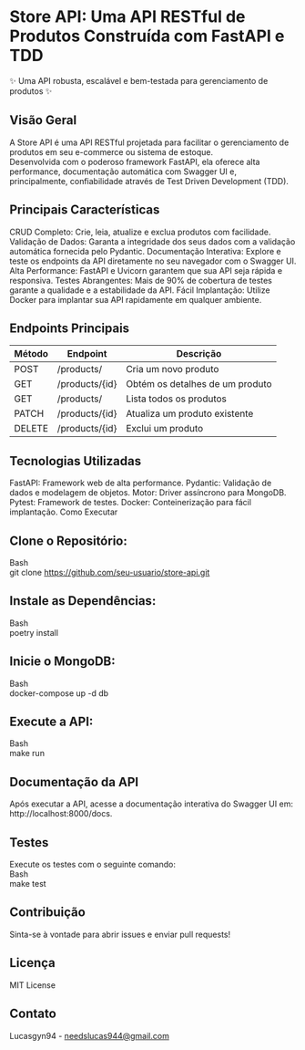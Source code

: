 # Store API: Uma API RESTful de Produtos Construída com FastAPI e TDD
✨ Uma API robusta, escalável e bem-testada para gerenciamento de produtos ✨

## Visão Geral
A Store API é uma API RESTful projetada para facilitar o gerenciamento de produtos em seu e-commerce ou sistema de estoque.<br>
Desenvolvida com o poderoso framework FastAPI, ela oferece alta performance, documentação automática com Swagger UI e, principalmente, confiabilidade através de Test Driven Development (TDD).

## Principais Características

CRUD Completo: Crie, leia, atualize e exclua produtos com facilidade.
Validação de Dados: Garanta a integridade dos seus dados com a validação automática fornecida pelo Pydantic.
Documentação Interativa: Explore e teste os endpoints da API diretamente no seu navegador com o Swagger UI.
Alta Performance: FastAPI e Uvicorn garantem que sua API seja rápida e responsiva.
Testes Abrangentes: Mais de 90% de cobertura de testes garante a qualidade e a estabilidade da API.
Fácil Implantação: Utilize Docker para implantar sua API rapidamente em qualquer ambiente.

## Endpoints Principais

<table>
    <thead>
        <tr>
            <th>Método</th>
            <th>Endpoint</th>
            <th>Descrição</th>
        </tr>
    </thead>
    <tbody>
        <tr>
            <td>POST</td>
            <td>/products/</td>
            <td>Cria um novo produto</td>
        </tr>
        <tr>
            <td>GET</td>
            <td>/products/{id}</td>
            <td>Obtém os detalhes de um produto</td>
        </tr>
        <tr>
            <td>GET</td>
            <td>/products/</td>
            <td>Lista todos os produtos</td>
        </tr>
        <tr>
            <td>PATCH</td>
            <td>/products/{id}</td>
            <td>Atualiza um produto existente</td>
        </tr>
        <tr>
            <td>DELETE</td>
            <td>/products/{id}</td>
            <td>Exclui um produto</td>
        </tr>
    </tbody>
</table>

## Tecnologias Utilizadas

FastAPI: Framework web de alta performance.
Pydantic: Validação de dados e modelagem de objetos.
Motor: Driver assíncrono para MongoDB.
Pytest: Framework de testes.
Docker: Conteinerização para fácil implantação.
Como Executar

## Clone o Repositório:<br>
Bash<br>
git clone https://github.com/seu-usuario/store-api.git

## Instale as Dependências:<br>
Bash<br>
poetry install

## Inicie o MongoDB:<br>
Bash<br>
docker-compose up -d db 

## Execute a API:<br>
Bash<br>
make run

## Documentação da API
Após executar a API, acesse a documentação interativa do Swagger UI em:<br> http://localhost:8000/docs.

## Testes
Execute os testes com o seguinte comando:<br>
Bash<br>
make test

## Contribuição

Sinta-se à vontade para abrir issues e enviar pull requests!

## Licença

MIT License

## Contato

Lucasgyn94 - needslucas944@gmail.com

